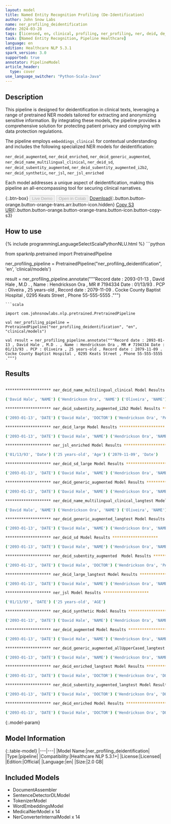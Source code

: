 ```yaml
---
layout: model
title: Named Entity Recognition Profiling (De-Identification)
author: John Snow Labs
name: ner_profiling_deidentification
date: 2024-03-28
tags: [licensed, en, clinical, profiling, ner_profiling, ner, deid, de_identification]
task: [Named Entity Recognition, Pipeline Healthcare]
language: en
edition: Healthcare NLP 5.3.1
spark_version: 3.0
supported: true
annotator: PipelineModel
article_header:
  type: cover
use_language_switcher: "Python-Scala-Java"
---
```


## Description

This pipeline is designed for deidentification in clinical texts, leveraging a range of pretrained NER models tailored for extracting and anonymizing sensitive information. By integrating these models, the pipeline provides a comprehensive solution for protecting patient privacy and complying with data protection regulations.

The pipeline employs `embeddings_clinical` for contextual understanding and includes the following specialized NER models for deidentification:

`ner_deid_augmented`, `ner_deid_enriched`, `ner_deid_generic_augmented`, `ner_deid_name_multilingual_clinical`, `ner_deid_sd`, `ner_deid_subentity_augmented`, `ner_deid_subentity_augmented_i2b2`, `ner_deid_synthetic`, `ner_jsl`, `ner_jsl_enriched`

Each model addresses a unique aspect of deidentification, making this pipeline an all-encompassing tool for securing clinical narratives.

{:.btn-box}
<button class="button button-orange" disabled>Live Demo</button>
<button class="button button-orange" disabled>Open in Colab</button>
[Download](https://s3.amazonaws.com/auxdata.johnsnowlabs.com/clinical/models/ner_profiling_deidentification_en_5.3.1_3.0_1711633188135.zip){:.button.button-orange.button-orange-trans.arr.button-icon.hidden}
[Copy S3 URI](s3://auxdata.johnsnowlabs.com/clinical/models/ner_profiling_deidentification_en_5.3.1_3.0_1711633188135.zip){:.button.button-orange.button-orange-trans.button-icon.button-copy-s3}

## How to use



<div class="tabs-box" markdown="1">
{% include programmingLanguageSelectScalaPythonNLU.html %}
```python

from sparknlp.pretrained import PretrainedPipeline

ner_profiling_pipeline = PretrainedPipeline("ner_profiling_deidentification", 'en', 'clinical/models')

result = ner_profiling_pipeline.annotate("""Record date : 2093-01-13 , David Hale , M.D . , Name : Hendrickson Ora , MR # 7194334 Date : 01/13/93 . PCP : Oliveira , 25 years-old , Record date : 2079-11-09 . Cocke County Baptist Hospital , 0295 Keats Street , Phone 55-555-5555 .""")

```
```scala

import com.johnsnowlabs.nlp.pretrained.PretrainedPipeline

val ner_profiling_pipeline = PretrainedPipeline("ner_profiling_deidentification", "en", "clinical/models")

val result = ner_profiling_pipeline.annotate("""Record date : 2093-01-13 , David Hale , M.D . , Name : Hendrickson Ora , MR # 7194334 Date : 01/13/93 . PCP : Oliveira , 25 years-old , Record date : 2079-11-09 . Cocke County Baptist Hospital , 0295 Keats Street , Phone 55-555-5555 .""")

```
</div>

## Results

```bash
 
******************** ner_deid_name_multilingual_clinical Model Results ******************** 

('David Hale', 'NAME') ('Hendrickson Ora', 'NAME') ('Oliveira', 'NAME')

******************** ner_deid_subentity_augmented_i2b2 Model Results ******************** 

('2093-01-13', 'DATE') ('David Hale', 'DOCTOR') ('Hendrickson Ora', 'PATIENT') ('7194334', 'MEDICALRECORD') ('01/13/93', 'DATE') ('Oliveira', 'PATIENT') ('25', 'AGE') ('2079-11-09', 'DATE') ('Cocke County Baptist Hospital', 'HOSPITAL') ('0295 Keats Street', 'STREET') ('55-555-5555', 'PHONE')

******************** ner_deid_large Model Results ******************** 

('2093-01-13', 'DATE') ('David Hale', 'NAME') ('Hendrickson Ora', 'NAME') ('7194334', 'ID') ('01/13/93', 'DATE') ('Oliveira', 'NAME') ('25', 'AGE') ('2079-11-09', 'DATE') ('Cocke County Baptist Hospital', 'LOCATION') ('0295 Keats Street', 'LOCATION') ('55-555-5555', 'CONTACT')

******************** ner_jsl_enriched Model Results ******************** 

('01/13/93', 'Date') ('25 years-old', 'Age') ('2079-11-09', 'Date')

******************** ner_deid_sd_large Model Results ******************** 

('2093-01-13', 'DATE') ('David Hale', 'NAME') ('Hendrickson Ora', 'NAME') ('7194334', 'ID') ('01/13/93', 'DATE') ('Oliveira', 'NAME') ('2079-11-09', 'DATE') ('Cocke County Baptist Hospital', 'LOCATION') ('0295 Keats Street', 'LOCATION') ('55-555-5555', 'CONTACT')

******************** ner_deid_generic_augmented Model Results ******************** 

('2093-01-13', 'DATE') ('David Hale', 'NAME') ('Hendrickson Ora', 'NAME') ('7194334', 'ID') ('01/13/93', 'DATE') ('Oliveira', 'NAME') ('25', 'AGE') ('2079-11-09', 'DATE') ('Cocke County Baptist Hospital', 'LOCATION') ('0295 Keats Street', 'LOCATION') ('55-555-5555', 'CONTACT')

******************** ner_deid_name_multilingual_clinical_langtest Model Results ******************** 

('David Hale', 'NAME') ('Hendrickson Ora', 'NAME') ('Oliveira', 'NAME')

******************** ner_deid_generic_augmented_langtest Model Results ******************** 

('2093-01-13', 'DATE') ('David Hale', 'NAME') ('Hendrickson Ora', 'NAME') ('7194334', 'ID') ('01/13/93', 'DATE') ('Oliveira', 'NAME') ('25', 'AGE') ('2079-11-09', 'DATE') ('Cocke County Baptist Hospital', 'LOCATION') ('0295 Keats Street', 'LOCATION') ('55-555-5555', 'CONTACT')

******************** ner_deid_sd Model Results ******************** 

('2093-01-13', 'DATE') ('David Hale', 'NAME') ('Hendrickson Ora', 'NAME') ('7194334', 'ID') ('01/13/93', 'DATE') ('Oliveira', 'NAME') ('25', 'AGE') ('2079-11-09', 'DATE') ('Cocke County Baptist Hospital', 'LOCATION') ('0295 Keats Street', 'LOCATION')

******************** ner_deid_subentity_augmented  Model Results ******************** 

('2093-01-13', 'DATE') ('David Hale', 'DOCTOR') ('Hendrickson Ora', 'PATIENT') ('7194334', 'MEDICALRECORD') ('01/13/93', 'DATE') ('Oliveira', 'DOCTOR') ('25', 'AGE') ('2079-11-09', 'DATE') ('Cocke County Baptist Hospital', 'HOSPITAL') ('0295 Keats Street', 'STREET') ('55-555-5555', 'PHONE')

******************** ner_deid_large_langtest Model Results ******************** 

('2093-01-13', 'DATE') ('David Hale', 'NAME') ('Hendrickson Ora', 'NAME') ('7194334', 'ID') ('01/13/93', 'DATE') ('Oliveira', 'NAME') ('25', 'AGE') ('2079-11-09', 'DATE') ('Cocke County Baptist Hospital', 'LOCATION') ('0295 Keats Street', 'LOCATION') ('55-555-5555', 'CONTACT')

******************** ner_jsl Model Results ******************** 

('01/13/93', 'DATE') ('25 years-old', 'AGE')

******************** ner_deid_synthetic Model Results ******************** 

('2093-01-13', 'DATE') ('David Hale', 'NAME') ('Hendrickson Ora', 'NAME') ('7194334', 'ID') ('01/13/93', 'DATE') ('Oliveira', 'NAME') ('25', 'AGE') ('2079-11-09', 'DATE') ('Cocke County Baptist Hospital', 'LOCATION') ('0295 Keats Street', 'LOCATION') ('55-555-5555', 'CONTACT')

******************** ner_deid_augmented Model Results ******************** 

('2093-01-13', 'DATE') ('David Hale', 'NAME') ('Hendrickson Ora', 'NAME') ('7194334', 'ID') ('01/13/93', 'DATE') ('Oliveira', 'NAME') ('25', 'AGE') ('2079-11-09', 'DATE') ('Cocke County Baptist Hospital', 'LOCATION') ('Keats Street', 'LOCATION')

******************** ner_deid_generic_augmented_allUpperCased_langtest Model Results ******************** 

('2093-01-13', 'DATE') ('David Hale', 'NAME') ('Hendrickson Ora', 'NAME') ('7194334', 'ID') ('01/13/93', 'DATE') ('Oliveira', 'NAME') ('25', 'AGE') ('2079-11-09', 'DATE') ('Cocke County Baptist Hospital', 'LOCATION') ('0295 Keats Street', 'LOCATION') ('55-555-5555', 'CONTACT')

******************** ner_deid_enriched_langtest Model Results ******************** 

('2093-01-13', 'DATE') ('David Hale', 'DOCTOR') ('Hendrickson Ora', 'DOCTOR') ('7194334', 'MEDICALRECORD') ('01/13/93', 'DATE') ('Oliveira', 'DOCTOR') ('25', 'AGE') ('2079-11-09', 'DATE') ('Cocke County Baptist Hospital', 'HOSPITAL') ('0295 Keats Street', 'STREET') ('55-555-5555', 'PHONE')

******************** ner_deid_subentity_augmented_langtest Model Results ******************** 

('2093-01-13', 'DATE') ('David Hale', 'DOCTOR') ('Hendrickson Ora', 'DOCTOR') ('7194334', 'MEDICALRECORD') ('01/13/93', 'DATE') ('Oliveira', 'DOCTOR') ('25', 'AGE') ('2079-11-09', 'DATE') ('Cocke County Baptist Hospital', 'HOSPITAL') ('0295 Keats Street', 'STREET') ('55-555-5555', 'PHONE')

******************** ner_deid_enriched Model Results ******************** 

('2093-01-13', 'DATE') ('David Hale', 'DOCTOR') ('Hendrickson Ora', 'DOCTOR') ('7194334', 'MEDICALRECORD') ('01/13/93', 'DATE') ('Oliveira', 'DOCTOR') ('25', 'AGE') ('2079-11-09', 'DATE') ('Cocke County Baptist Hospital', 'HOSPITAL') ('0295 Keats Street', 'STREET') ('55-555-5555', 'PHONE')


```

{:.model-param}
## Model Information

{:.table-model}
|---|---|
|Model Name:|ner_profiling_deidentification|
|Type:|pipeline|
|Compatibility:|Healthcare NLP 5.3.1+|
|License:|Licensed|
|Edition:|Official|
|Language:|en|
|Size:|2.0 GB|


## Included Models

- DocumentAssembler
- SentenceDetectorDLModel
- TokenizerModel
- WordEmbeddingsModel
- MedicalNerModel x 14
- NerConverterInternalModel x 14

